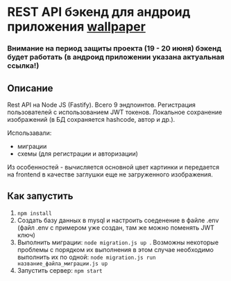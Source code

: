 # REST API бэкенд для андроид приложения [wallpaper](https://github.com/IlyaIIS/WallpaperGenerator)
### Внимание на период защиты проекта (19 - 20 июня) бэкенд будет работать (в андроид приложении указана актуальная ссылка!)
## Описание
Rest API на Node JS (Fastify). Всего 9 эндпоинтов. Регистрация пользователей с использованием JWT токенов. Локальное сохранение изображений (в БД сохраняется hashcode, автор и др.).

Использавали:
- миграции
- схемы (для регистрации и авторизации)

Из особенностей - вычисляется основной цвет картинки и передается на frontend в качестве заглушки еще не загруженного изображения.


## Как запустить
1) ``` npm install ```
2) Создать базу данных в mysql и настроить соеденение в файле .env (файл .env с примером уже создан, там же можно поменять JWT ключ)
3) Выполнить миграции: ```node migration.js up ```. Возможны некоторые проблемы с порядком их выполнения в этом случае необходимо выполнить их по одной: ``` node migration.js run название_файла_миграции.js up ```
4) Запустить сервер: ``` npm start ```